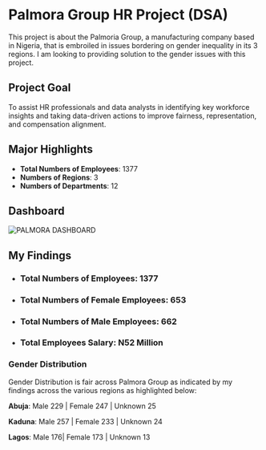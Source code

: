 # Palmora Group HR Project (DSA)
This project is about the Palmoria Group, a manufacturing company based in Nigeria, that is embroiled in issues bordering on gender inequality in its 3 regions.  I am looking to providing solution to the gender issues with this project.


## Project Goal
To assist HR professionals and data analysts in identifying key workforce insights and taking data-driven actions to improve fairness, representation, and compensation alignment.

## Major Highlights
- **Total Numbers of Employees**: 1377
- **Numbers of Regions**: 3
- **Numbers of Departments**: 12

## Dashboard

![PALMORA DASHBOARD](https://github.com/user-attachments/assets/36f88bd6-8261-4b16-b286-5b99d0a7e6d8)


## My Findings

- ### Total Numbers of Employees: 1377

- ### Total Numbers of Female Employees: 653

- ### Total Numbers of Male Employees: 662

- ### Total Employees Salary: N52 Million

### Gender Distribution
Gender Distribution is fair across Palmora Group as indicated by my findings across the various regions as highlighted below:

**Abuja**: Male 229 | Female 247  | Unknown 25

**Kaduna**: Male 257 | Female 233  | Unknown 24

**Lagos**: Male 176| Female 173  | Unknown 13
